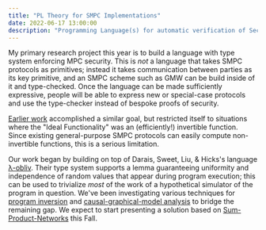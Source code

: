 ```yaml
---
title: "PL Theory for SMPC Implementations"
date: 2022-06-17 13:00:00
description: "Programming Language(s) for automatic verification of Secure Multi-Party Computation implementations"
---
```


My primary research project this year is to build a language with type system enforcing MPC security.
This is _not_ a language that takes SMPC protocols as primitives;
instead it takes communication between parties as its key primitive,
and an SMPC scheme such as GMW can be build inside of it and type-checked.
Once the language can be made sufficiently expressive,
people will be able to express new or special-case protocols and use the type-checker instead of bespoke proofs of security.

[Earlier work](https://arxiv.org/abs/1806.07197) accomplished a similar goal,
but restricted itself to situations where the "Ideal Functionality" was an (efficiently!) invertible function.
Since existing general-purpose SMPC protocols can easily compute non-invertible functions, this is a serious limitation.

Our work began by building on top of Darais, Sweet, Liu, & Hicks's language [λ-obliv](https://arxiv.org/abs/1711.09305).
Their type system supports a lemma guaranteeing uniformity and independence of random values that appear during program execution;
this can be used to trivialize _most_ of the work of a hypothetical simulator of the program in question.
We've been investigating various techniques for [program inversion](https://link.springer.com/chapter/10.1007/3-540-36377-7_13)
and [causal-graphical-model analysis](https://arxiv.org/abs/1301.3847) to bridge the remaining gap.
We expect to start presenting a solution based on [Sum-Product-Networks](https://arxiv.org/abs/1202.3732) this Fall.

